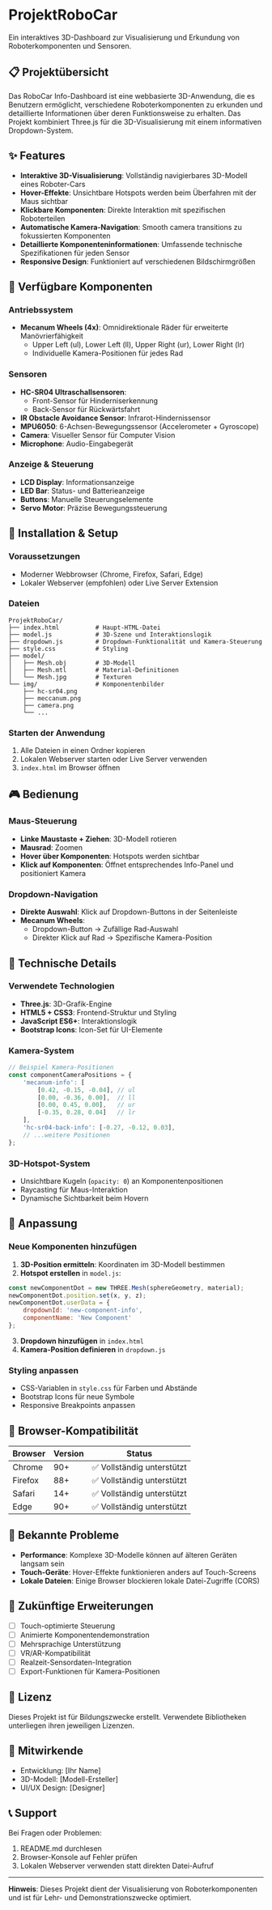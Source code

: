 # ProjektRoboCar

Ein interaktives 3D-Dashboard zur Visualisierung und Erkundung von Roboterkomponenten und Sensoren.

## 📋 Projektübersicht

Das RoboCar Info-Dashboard ist eine webbasierte 3D-Anwendung, die es Benutzern ermöglicht, verschiedene Roboterkomponenten zu erkunden und detaillierte Informationen über deren Funktionsweise zu erhalten. Das Projekt kombiniert Three.js für die 3D-Visualisierung mit einem informativen Dropdown-System.

## ✨ Features

- **Interaktive 3D-Visualisierung**: Vollständig navigierbares 3D-Modell eines Roboter-Cars
- **Hover-Effekte**: Unsichtbare Hotspots werden beim Überfahren mit der Maus sichtbar
- **Klickbare Komponenten**: Direkte Interaktion mit spezifischen Roboterteilen
- **Automatische Kamera-Navigation**: Smooth camera transitions zu fokussierten Komponenten
- **Detaillierte Komponenteninformationen**: Umfassende technische Spezifikationen für jeden Sensor
- **Responsive Design**: Funktioniert auf verschiedenen Bildschirmgrößen

## 🎯 Verfügbare Komponenten

### Antriebssystem
- **Mecanum Wheels (4x)**: Omnidirektionale Räder für erweiterte Manövrierfähigkeit
  - Upper Left (ul), Lower Left (ll), Upper Right (ur), Lower Right (lr)
  - Individuelle Kamera-Positionen für jedes Rad

### Sensoren
- **HC-SR04 Ultraschallsensoren**: 
  - Front-Sensor für Hinderniserkennung
  - Back-Sensor für Rückwärtsfahrt
- **IR Obstacle Avoidance Sensor**: Infrarot-Hindernissensor
- **MPU6050**: 6-Achsen-Bewegungssensor (Accelerometer + Gyroscope)
- **Camera**: Visueller Sensor für Computer Vision
- **Microphone**: Audio-Eingabegerät

### Anzeige & Steuerung
- **LCD Display**: Informationsanzeige
- **LED Bar**: Status- und Batterieanzeige
- **Buttons**: Manuelle Steuerungselemente
- **Servo Motor**: Präzise Bewegungssteuerung

## 🚀 Installation & Setup

### Voraussetzungen
- Moderner Webbrowser (Chrome, Firefox, Safari, Edge)
- Lokaler Webserver (empfohlen) oder Live Server Extension

### Dateien
```
ProjektRoboCar/
├── index.html          # Haupt-HTML-Datei
├── model.js            # 3D-Szene und Interaktionslogik
├── dropdown.js         # Dropdown-Funktionalität und Kamera-Steuerung
├── style.css           # Styling
├── model/
│   ├── Mesh.obj        # 3D-Modell
│   ├── Mesh.mtl        # Material-Definitionen
│   └── Mesh.jpg        # Texturen
└── img/                # Komponentenbilder
    ├── hc-sr04.png
    ├── meccanum.png
    ├── camera.png
    └── ...
```

### Starten der Anwendung
1. Alle Dateien in einen Ordner kopieren
2. Lokalen Webserver starten oder Live Server verwenden
3. `index.html` im Browser öffnen

## 🎮 Bedienung

### Maus-Steuerung
- **Linke Maustaste + Ziehen**: 3D-Modell rotieren
- **Mausrad**: Zoomen
- **Hover über Komponenten**: Hotspots werden sichtbar
- **Klick auf Komponenten**: Öffnet entsprechendes Info-Panel und positioniert Kamera

### Dropdown-Navigation
- **Direkte Auswahl**: Klick auf Dropdown-Buttons in der Seitenleiste
- **Mecanum Wheels**: 
  - Dropdown-Button → Zufällige Rad-Auswahl
  - Direkter Klick auf Rad → Spezifische Kamera-Position

## 🔧 Technische Details

### Verwendete Technologien
- **Three.js**: 3D-Grafik-Engine
- **HTML5 + CSS3**: Frontend-Struktur und Styling
- **JavaScript ES6+**: Interaktionslogik
- **Bootstrap Icons**: Icon-Set für UI-Elemente

### Kamera-System
```javascript
// Beispiel Kamera-Positionen
const componentCameraPositions = {
    'mecanum-info': [
        [0.42, -0.15, -0.04], // ul
        [0.00, -0.36, 0.00],  // ll
        [0.00, 0.45, 0.00],   // ur
        [-0.35, 0.28, 0.04]   // lr
    ],
    'hc-sr04-back-info': [-0.27, -0.12, 0.03],
    // ...weitere Positionen
};
```

### 3D-Hotspot-System
- Unsichtbare Kugeln (`opacity: 0`) an Komponentenpositionen
- Raycasting für Maus-Interaktion
- Dynamische Sichtbarkeit beim Hovern

## 🎨 Anpassung

### Neue Komponenten hinzufügen
1. **3D-Position ermitteln**: Koordinaten im 3D-Modell bestimmen
2. **Hotspot erstellen** in `model.js`:
```javascript
const newComponentDot = new THREE.Mesh(sphereGeometry, material);
newComponentDot.position.set(x, y, z);
newComponentDot.userData = { 
    dropdownId: 'new-component-info', 
    componentName: 'New Component' 
};
```
3. **Dropdown hinzufügen** in `index.html`
4. **Kamera-Position definieren** in `dropdown.js`

### Styling anpassen
- CSS-Variablen in `style.css` für Farben und Abstände
- Bootstrap Icons für neue Symbole
- Responsive Breakpoints anpassen

## 📱 Browser-Kompatibilität

| Browser | Version | Status |
|---------|---------|--------|
| Chrome  | 90+     | ✅ Vollständig unterstützt |
| Firefox | 88+     | ✅ Vollständig unterstützt |
| Safari  | 14+     | ✅ Vollständig unterstützt |
| Edge    | 90+     | ✅ Vollständig unterstützt |

## 🐛 Bekannte Probleme

- **Performance**: Komplexe 3D-Modelle können auf älteren Geräten langsam sein
- **Touch-Geräte**: Hover-Effekte funktionieren anders auf Touch-Screens
- **Lokale Dateien**: Einige Browser blockieren lokale Datei-Zugriffe (CORS)

## 🔮 Zukünftige Erweiterungen

- [ ] Touch-optimierte Steuerung
- [ ] Animierte Komponentendemonstration
- [ ] Mehrsprachige Unterstützung
- [ ] VR/AR-Kompatibilität
- [ ] Realzeit-Sensordaten-Integration
- [ ] Export-Funktionen für Kamera-Positionen

## 📄 Lizenz

Dieses Projekt ist für Bildungszwecke erstellt. Verwendete Bibliotheken unterliegen ihren jeweiligen Lizenzen.

## 👥 Mitwirkende

- Entwicklung: [Ihr Name]
- 3D-Modell: [Modell-Ersteller]
- UI/UX Design: [Designer]

## 📞 Support

Bei Fragen oder Problemen:
1. README.md durchlesen
2. Browser-Konsole auf Fehler prüfen
3. Lokalen Webserver verwenden statt direkten Datei-Aufruf

---

**Hinweis**: Dieses Projekt dient der Visualisierung von Roboterkomponenten und ist für Lehr- und Demonstrationszwecke optimiert.